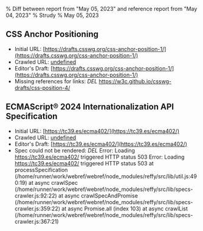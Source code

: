 % Diff between report from "May 05, 2023" and reference report from "May 04, 2023"
% Strudy
% May 05, 2023

## CSS Anchor Positioning

- Initial URL: [https://drafts.csswg.org/css-anchor-position-1/](https://drafts.csswg.org/css-anchor-position-1/)
- Crawled URL: [undefined](undefined)
- Editor's Draft: [https://drafts.csswg.org/css-anchor-position-1/](https://drafts.csswg.org/css-anchor-position-1/)
- Missing references for links: *DEL* https://w3c.github.io/csswg-drafts/css-position-4/


## ECMAScript® 2024 Internationalization API Specification

- Initial URL: [https://tc39.es/ecma402/](https://tc39.es/ecma402/)
- Crawled URL: [undefined](undefined)
- Editor's Draft: [https://tc39.es/ecma402/](https://tc39.es/ecma402/)
- Spec could not be rendered: *DEL* Error: Loading https://tc39.es/ecma402/ triggered HTTP status 503 Error: Loading https://tc39.es/ecma402/ triggered HTTP status 503
    at processSpecification (/home/runner/work/webref/webref/node_modules/reffy/src/lib/util.js:490:19)
    at async crawlSpec (/home/runner/work/webref/webref/node_modules/reffy/src/lib/specs-crawler.js:92:22)
    at async crawlSpecAndPromise (/home/runner/work/webref/webref/node_modules/reffy/src/lib/specs-crawler.js:359:22)
    at async Promise.all (index 103)
    at async crawlList (/home/runner/work/webref/webref/node_modules/reffy/src/lib/specs-crawler.js:367:21)



